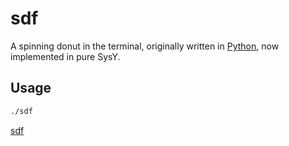 # sdf

A spinning donut in the terminal, originally written in [Python](https://vgel.me/posts/donut/), now implemented in pure SysY.

## Usage

```sh
./sdf
```

[sdf](./sdf.gif)
